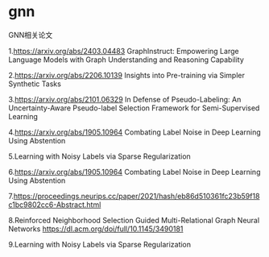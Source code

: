 # gnn
GNN相关论文

1.https://arxiv.org/abs/2403.04483 
GraphInstruct: Empowering Large Language Models with Graph Understanding and Reasoning Capability

2.https://arxiv.org/abs/2206.10139
Insights into Pre-training via Simpler Synthetic Tasks

3.https://arxiv.org/abs/2101.06329 
In Defense of Pseudo-Labeling: An Uncertainty-Aware Pseudo-label Selection Framework for Semi-Supervised Learning

4.https://arxiv.org/abs/1905.10964
Combating Label Noise in Deep Learning Using Abstention

5.Learning with Noisy Labels via Sparse Regularization

6.https://arxiv.org/abs/1905.10964
Combating Label Noise in Deep Learning Using Abstention

7.https://proceedings.neurips.cc/paper/2021/hash/eb86d510361fc23b59f18c1bc9802cc6-Abstract.html

8.Reinforced Neighborhood Selection Guided Multi-Relational Graph Neural Networks
https://dl.acm.org/doi/full/10.1145/3490181

9.Learning with Noisy Labels via Sparse Regularization

